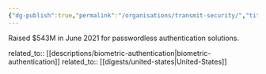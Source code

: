 ```yaml
---
{"dg-publish":true,"permalink":"/organisations/transmit-security/","title":"Transmit Security"}
---
```



Raised $543M in June 2021 for passwordless authentication solutions.

related_to:: [[descriptions/biometric-authentication\|biometric-authentication]]
related_to:: [[digests/united-states\|United-States]]
